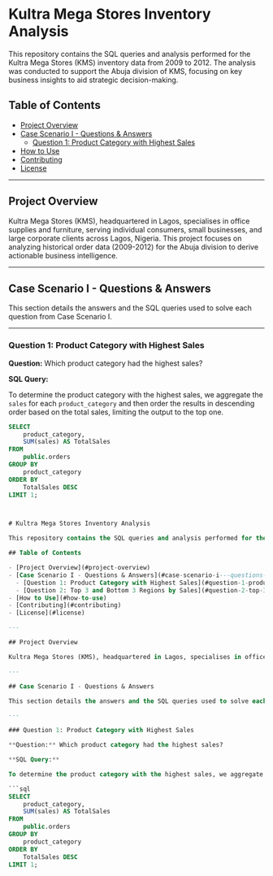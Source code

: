 # Kultra Mega Stores Inventory Analysis

This repository contains the SQL queries and analysis performed for the Kultra Mega Stores (KMS) inventory data from 2009 to 2012. The analysis was conducted to support the Abuja division of KMS, focusing on key business insights to aid strategic decision-making.

## Table of Contents

- [Project Overview](#project-overview)
- [Case Scenario I - Questions & Answers](#case-scenario-i---questions--answers)
  - [Question 1: Product Category with Highest Sales](#question-1-product-category-with-highest-sales)
- [How to Use](#how-to-use)
- [Contributing](#contributing)
- [License](#license)

---

## Project Overview

Kultra Mega Stores (KMS), headquartered in Lagos, specialises in office supplies and furniture, serving individual consumers, small businesses, and large corporate clients across Lagos, Nigeria. This project focuses on analyzing historical order data (2009-2012) for the Abuja division to derive actionable business intelligence.

---

## Case Scenario I - Questions & Answers

This section details the answers and the SQL queries used to solve each question from Case Scenario I.

---

### Question 1: Product Category with Highest Sales

**Question:** Which product category had the highest sales?

**SQL Query:**

To determine the product category with the highest sales, we aggregate the `sales` for each `product_category` and then order the results in descending order based on the total sales, limiting the output to the top one.

```sql
SELECT
    product_category,
    SUM(sales) AS TotalSales
FROM
    public.orders
GROUP BY
    product_category
ORDER BY
    TotalSales DESC
LIMIT 1;



# Kultra Mega Stores Inventory Analysis

This repository contains the SQL queries and analysis performed for the Kultra Mega Stores (KMS) inventory data from 2009 to 2012. The analysis was conducted to support the Abuja division of KMS, focusing on key business insights to aid strategic decision-making.

## Table of Contents

- [Project Overview](#project-overview)
- [Case Scenario I - Questions & Answers](#case-scenario-i---questions--answers)
  - [Question 1: Product Category with Highest Sales](#question-1-product-category-with-highest-sales)
  - [Question 2: Top 3 and Bottom 3 Regions by Sales](#question-2-top-3-and-bottom-3-regions-by-sales)
- [How to Use](#how-to-use)
- [Contributing](#contributing)
- [License](#license)

---

## Project Overview

Kultra Mega Stores (KMS), headquartered in Lagos, specialises in office supplies and furniture, serving individual consumers, small businesses, and large corporate clients across Lagos, Nigeria. This project focuses on analyzing historical order data (2009-2012) for the Abuja division to derive actionable business intelligence.

---

## Case Scenario I - Questions & Answers

This section details the answers and the SQL queries used to solve each question from Case Scenario I.

---

### Question 1: Product Category with Highest Sales

**Question:** Which product category had the highest sales?

**SQL Query:**

To determine the product category with the highest sales, we aggregate the `sales` for each `product_category` and then order the results in descending order based on the total sales, limiting the output to the top one.

```sql
SELECT
    product_category,
    SUM(sales) AS TotalSales
FROM
    public.orders
GROUP BY
    product_category
ORDER BY
    TotalSales DESC
LIMIT 1;
